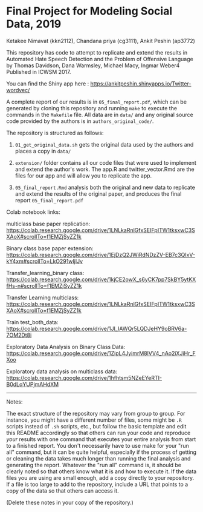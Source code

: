 # Final Project for Modeling Social Data, 2019

Ketakee Nimavat (kkn2112), Chandana priya (cg3111), Ankit Peshin (ap3772)

This repository has code to attempt to replicate and extend the results in Automated Hate Speech Detection and the Problem of Offensive Language by Thomas Davidson, Dana Warmsley, Michael Macy, Ingmar Weber4 Published in ICWSM 2017.

You can find the Shiny app here :  https://ankitpeshin.shinyapps.io/Twitter-wordvec/

A complete report of our results is in `05_final_report.pdf`, which can be generated by cloning this repository and running `make` to execute the commands in the `Makefile` file. All data are in `data/` and any original source code provided by the authors is in `authors_original_code/`.

The repository is structured as follows:

1. `01_get_original_data.sh` gets the original data used by the authors and places a copy in `data/`

2. `extension/` folder contains all our code files that were used to implement and extend the author's work. The app.R and twitter_vector.Rmd are the files for our app and will allow you to replicate the app. 

2. `05_final_report.Rmd` analysis both the original and new data to replicate and extend the results of the original paper, and produces the final report `05_final_report.pdf`

Colab notebook links:


multiclass base paper replication: https://colab.research.google.com/drive/1LNLkaRnlGfxSEIFpITW1tksxwC3SXAoX#scrollTo=f1EMZjSyZZ1k	

Binary class base paper extension: https://colab.research.google.com/drive/1EjDzQ2JWiRdNDzZV-EB7c3QIxV-kY4xm#scrollTo=LkO291wljIJv	

Transfer_learning_binary class: https://colab.research.google.com/drive/1kjCE2owX_s6yCK7pp7SkBY5ytKXfHs-n#scrollTo=f1EMZjSyZZ1k	

Transfer Learning multiclass: https://colab.research.google.com/drive/1LNLkaRnlGfxSEIFpITW1tksxwC3SXAoX#scrollTo=f1EMZjSyZZ1k	

Train test_both_data: https://colab.research.google.com/drive/1Jl_IAWQr5LQDJeHY9oBRV6a-7OM2Dt8i	

Exploratory Data Analysis on Binary Class Data: https://colab.research.google.com/drive/1ZipL4JyimrM8lVV4_nAo2iXJiHr_FXoo	

Exploratory data analysis on multiclass data: https://colab.research.google.com/drive/1hfhtsm5NZeEYeRTI-B0dLqYUPjmAHdXM	

----

Notes:

The exact structure of the repository may vary from group to group. For instance, you might have a different number of files, some might be `.R` scripts instead of `.sh` scripts, etc., but follow the basic template and edit this README accordingly so that others can run your code and reproduce _your_ results with one command that executes your entire analysis from start to a finished report. You don't necessarily have to use make for your "run all" command, but it can be quite helpful, especially if the process of getting or cleaning the data takes much longer than running the final analysis and generating the report. Whatever the "run all" command is, it should be clearly noted so that others know what it is and how to execute it. If the data files you are using are small enough, add a copy directly to your repository. If a file is too large to add to the repository, include a URL that points to a copy of the data so that others can access it. 

(Delete these notes in your copy of the repository.)
